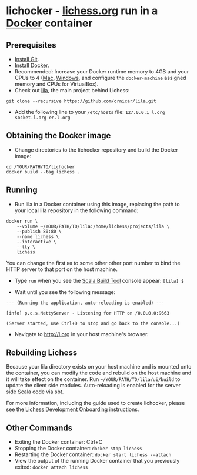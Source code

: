 # lichocker - [lichess.org](https://lichess.org) run in a [Docker](https://www.docker.com/) container

## Prerequisites

* [Install Git](https://git-scm.com/downloads).
* [Install Docker](https://docs.docker.com/install/]).
* Recommended: Increase your Docker runtime memory to 4GB and your CPUs to 4 ([Mac](https://docs.docker.com/docker-for-mac/#advanced), [Windows](https://docs.docker.com/docker-for-windows/#advanced), and configure the `docker-machine` assigned memory and CPUs for VirtualBox).
* Check out [lila](https://github.com/ornicar/lila), the main project behind Lichess:

`git clone --recursive https://github.com/ornicar/lila.git`

* Add the following line to your `/etc/hosts` file: `127.0.0.1 l.org socket.l.org en.l.org`

## Obtaining the Docker image
* Change directories to the lichocker repository and build the Docker image:

```
cd /YOUR/PATH/TO/lichocker
docker build --tag lichess .
```

## Running

* Run lila in a Docker container using this image, replacing the path to your local lila repository in the following command:

```
docker run \
    --volume ~/YOUR/PATH/TO/lila:/home/lichess/projects/lila \
    --publish 80:80 \
    --name lichess \
    --interactive \
    --tty \
    lichess
```

You can change the first `80` to some other other port number to bind the HTTP server to that port on the host machine.

* Type `run` when you see the [Scala Build Tool](https://www.scala-sbt.org/) console appear: `[lila] $`

* Wait until you see the following message:

```
--- (Running the application, auto-reloading is enabled) ---

[info] p.c.s.NettyServer - Listening for HTTP on /0.0.0.0:9663

(Server started, use Ctrl+D to stop and go back to the console...)
```

* Navigate to http://l.org in your host machine's browser.

## Rebuilding Lichess

Because your lila directory exists on your host machine and is mounted onto the container, you can modify the code and rebuild on the host machine and it will take effect on the container. Run `~/YOUR/PATH/TO/lila/ui/build` to update the client side modules. Auto-reloading is enabled for the server side Scala code via sbt.

For more information, including the guide used to create lichocker, please see the [Lichess Development Onboarding](https://github.com/ornicar/lila/wiki/Lichess-Development-Onboarding) instructions.

## Other Commands

* Exiting the Docker container: Ctrl+C
* Stopping the Docker container: `docker stop lichess`
* Restarting the Docker container: `docker start lichess --attach`
* View the output of the running Docker container that you previously exited: `docker attach lichess`
